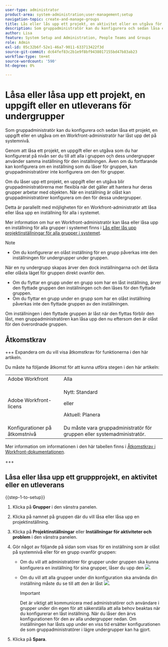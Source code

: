 ```yaml
---
user-type: administrator
product-area: system-administration;user-management;setup
navigation-topic: create-and-manage-groups
title: Lås eller lås upp ett projekt, en aktivitet eller en utgåva för undergrupper
description: Som gruppadministratör kan du konfigurera och sedan låsa ett projekt, en uppgift eller en utgåva om en Workfront-administratör har låst upp det på systemnivå.
author: Lisa
feature: System Setup and Administration, People Teams and Groups
role: Admin
exl-id: 05c32b6f-52e1-46a7-9011-633713422f3d
source-git-commit: dc64fef83c2b1e9f8bf9438017155bd47b83ab23
workflow-type: tm+mt
source-wordcount: '590'
ht-degree: 0%

---
```


# Låsa eller låsa upp ett projekt, en uppgift eller en utleverans för undergrupper

Som gruppadministratör kan du konfigurera och sedan låsa ett projekt, en uppgift eller en utgåva om en Workfront-administratör har låst upp det på systemnivå.

Genom att låsa ett projekt, en uppgift eller en utgåva som du har konfigurerat på nivån ser du till att alla i gruppen och dess undergrupper använder samma inställning för den inställningen. Även om du fortfarande kan konfigurera om en inställning som du låser för gruppen, kan gruppadministratörer inte konfigurera om den för grupper.

Om du låser upp ett projekt, en uppgift eller en utgåva blir gruppadministratörerna mer flexibla när det gäller att hantera hur deras grupper arbetar med objekten. När en inställning är olåst kan gruppadministratörer konfigurera om den för dessa undergrupper.

Detta är parallellt med möjligheten för en Workfront-administratör att låsa eller låsa upp en inställning för alla i systemet.

Mer information om hur en Workfront-administratör kan låsa eller låsa upp en inställning för alla grupper i systemet finns i [Lås eller lås upp projektinställningar för alla grupper i systemet](../../../administration-and-setup/set-up-workfront/configure-system-defaults/lock-or-unlock-project-preferences-for-groups-system.md).

<!--
<p data-mc-conditions="QuicksilverOrClassic.Draft mode">Unlike other Lock/Unlock articles that start just like this one, we need the steps here. In other areas, the lock/unlock step is part of the article about setting preferences or creating statuses.</p>
-->

>[!NOTE]
>
>* Om du konfigurerar en olåst inställning för en grupp påverkas inte den inställningen för undergrupper under gruppen.
>
>  När en ny undergrupp skapas ärver den dock inställningarna och det låsta eller olåsta läget för gruppen direkt ovanför den.
>
>* Om du flyttar en grupp under en grupp som har en låst inställning, ärver den flyttade gruppen den inställningen och den låses för den flyttade gruppen.
>* Om du flyttar en grupp under en grupp som har en olåst inställning påverkas inte den flyttade gruppen av den inställningen.
>
>  Om inställningen i den flyttade gruppen är låst när den flyttas förblir den låst, men gruppadministratören kan låsa upp den nu eftersom den är olåst för den överordnade gruppen.

## Åtkomstkrav

+++ Expandera om du vill visa åtkomstkrav för funktionerna i den här artikeln.

Du måste ha följande åtkomst för att kunna utföra stegen i den här artikeln:

<table style="table-layout:auto"> 
 <col> 
 <col> 
 <tbody> 
  <tr> 
   <td role="rowheader">Adobe Workfront</td> 
   <td>Alla</td> 
  </tr> 
  <tr> 
  <tr> 
   <td role="rowheader">Adobe Workfront-licens</td> 
   <td><p>Nytt: Standard</p>
       <p>eller</p>
       <p>Aktuell: Planera</p></td>
  </tr> 
  </tr> 
  <tr> 
   <td role="rowheader">Konfigurationer på åtkomstnivå</td> 
   <td>Du måste vara gruppadministratör för gruppen eller systemadministratör.</td>
  </tr> 
 </tbody> 
</table>

Mer information om informationen i den här tabellen finns i [Åtkomstkrav i Workfront-dokumentationen](/help/quicksilver/administration-and-setup/add-users/access-levels-and-object-permissions/access-level-requirements-in-documentation.md).

+++

## Låsa eller låsa upp ett gruppprojekt, en aktivitet eller en utleverans

{{step-1-to-setup}}

1. Klicka på **Grupper** i den vänstra panelen.
1. Klicka på namnet på gruppen där du vill låsa eller låsa upp en projektinställning.
1. Klicka på **Projektinställningar** eller **Inställningar för aktiviteter och problem** i den vänstra panelen.

1. Gör något av följande på sidan som visas för en inställning som är olåst på systemnivå eller för en grupp ovanför gruppen:

   * Om du vill att administratörer för grupper under gruppen ska kunna konfigurera en inställning för sina grupper, låser du upp den ![](assets/unlock-toggle-button.png).
   * Om du vill att alla grupper under din konfiguration ska använda din inställning måste du se till att den är låst ![](assets/lock-toggle-button.png).

     >[!IMPORTANT]
     >
     >Det är viktigt att kommunicera med administratörer och användare i grupper under din egen för att säkerställa att alla behov beaktas när du konfigurerar en låst inställning. När du låser den ärvs konfigurationen för den av alla undergrupper nedan. Om inställningen har låsts upp under en viss tid ersätter konfigurationen de som gruppadministratörer i lägre undergrupper kan ha gjort.

1. Klicka på **Spara**.
